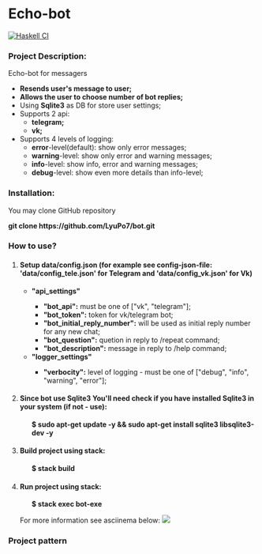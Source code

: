 # Echo-bot

[![Haskell CI](https://github.com/LyuPo7/bot/actions/workflows/haskell.yml/badge.svg)](https://github.com/LyuPo7/bot/actions/workflows/haskell.yml)

<h3>Project Description:</h3>
    <p>Echo-bot for messagers</p>
    <ul>
        <li><b>Resends user's message to user;</b></li>
        <li><b>Allows the user to choose number of bot replies;</b></li>
        <li>Using <b>Sqlite3</b> as DB for store user settings;
        <li>Supports 2 api:
          <ul>
             <li><b>telegram;</b></li>
             <li><b>vk;</b></li>
            </ul>
        </li>
        <li>Supports 4 levels of logging:
            <ul>
                <li><b>error</b>-level(default): show only error messages;</li>
                <li><b>warning</b>-level: show only error and warning messages;</li>
                <li><b>info</b>-level: show info, error and warning messages;</li>
                <li><b>debug</b>-level: show even more details than info-level;</li>
            </ul>
        </li>
    </ul>

<h3>Installation:</h3>
    <p>You may clone GitHub repository</p>
        <p><b>git clone https://github.com/LyuPo7/bot.git</b></p>
 
<h3>How to use?</h3>
    <ol>
        <li> <h4>Setup data/config.json (for example see config-json-file: 'data/config_tele.json' for Telegram and 'data/config_vk.json' for Vk)</h4>
             <ul>
                 <li><b>"api_settings"</b></li>
                    <ul>
                        <li><b>"bot_api":</b> must be one of ["vk", "telegram"];</li>
                        <li><b>"bot_token":</b> token for vk/telegram bot;</li>
                        <li><b>"bot_initial_reply_number":</b> will be used as initial reply number for any new chat;</li>
                        <li><b>"bot_question":</b> quetion in reply to /repeat command;</li>
                        <li><b>"bot_description":</b> message in reply to /help command;</li> 
                    </ul>
             </ul>
            <ul>
                 <li><b>"logger_settings"</b></li>
                    <ul>
                        <li><b>"verbocity":</b> level of logging - must be one of ["debug", "info", "warning", "error"];</li>
                    </ul>
             </ul>
       </li>
       <li><h4>Since bot use Sqlite3 You'll need check if you have installed Sqlite3 in your system (if not - use):</h4>
           <ul><b>$ sudo apt-get update -y && sudo apt-get install sqlite3 libsqlite3-dev -y</b>
           </ul>
       </li>
       <li><h4>Build project using <b>stack</b>:</h4>
           <ul><b>$ stack build</b>
           </ul>
       </li>
       <li><h4>Run project using <b>stack</b>:</h4>
           <ul><b>$ stack exec bot-exe</b>
           </ul>
               <p>For more information see asciinema below:
                  <a href="https://asciinema.org/a/444443" target="_blank"><img src="https://asciinema.org/a/444443.svg" /></a></b>
               </p>
           </ul>
       </li>
    </ol>
    <p>
    </ol>
<h3>Project pattern</h3>
